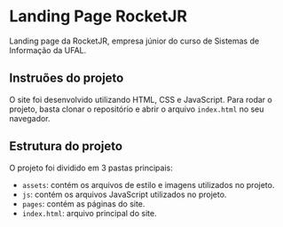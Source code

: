 # Landing Page RocketJR
Landing page da RocketJR, empresa júnior do curso de Sistemas de Informação da UFAL.

## Instruões do projeto
O site foi desenvolvido utilizando HTML, CSS e JavaScript. Para rodar o projeto, basta clonar o repositório e abrir o arquivo `index.html` no seu navegador.

## Estrutura do projeto
O projeto foi dividido em 3 pastas principais:
- `assets`: contém os arquivos de estilo e imagens utilizados no projeto.
- `js`: contém os arquivos JavaScript utilizados no projeto.
- `pages`: contém as páginas do site.
- `index.html`: arquivo principal do site.
